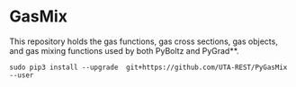 # GasMix
This repository holds the gas functions, gas cross sections, gas objects, and gas mixing functions used by both PyBoltz and PyGrad**.


```
sudo pip3 install --upgrade  git+https://github.com/UTA-REST/PyGasMix --user
```
